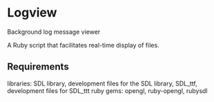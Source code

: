Logview
=======

Background log message viewer

A Ruby script that facilitates real-time display of files.

## Requirements
libraries: SDL library, development files for the SDL library, SDL_ttf, development files for SDL_ttt
ruby gems: opengl, ruby-opengl, rubysdl
 
